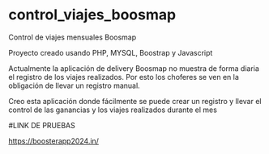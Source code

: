 # control_viajes_boosmap

Control de viajes mensuales Boosmap

Proyecto creado usando PHP, MYSQL, Boostrap y Javascript

Actualmente la aplicación de delivery Boosmap no muestra de forma diaria el registro de los viajes realizados.
Por esto los choferes se ven en la obligación de llevar un registro manual.

Creo esta aplicación donde fácilmente se puede crear un registro y llevar el control de las ganancias y los viajes
realizados durante el mes

#LINK DE PRUEBAS

https://boosterapp2024.in/
